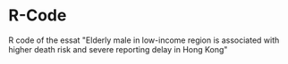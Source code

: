 # R-Code
R code of the essat "Elderly male in low-income region is associated with higher death risk and severe reporting delay in Hong Kong"
